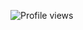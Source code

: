 ![Profile views](https://komarev.com/ghpvc/?username=sachinparihar&label=Profile%20views&color=0e75b6&style=flat)

